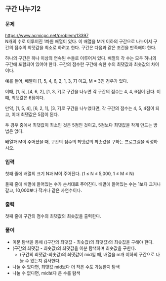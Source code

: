 ## 구간 나누기2
### 문제
https://www.acmicpc.net/problem/13397  
N개의 수로 이루어진 1차원 배열이 있다. 이 배열을 M개 이하의 구간으로 나누어서 구간의 점수의 최댓값을 최소로 하려고 한다. 구간은 다음과 같은 조건을 만족해야 한다.

하나의 구간은 하나 이상의 연속된 수들로 이루어져 있다.
배열의 각 수는 모두 하나의 구간에 포함되어 있어야 한다.
구간의 점수란 구간에 속한 수의 최댓값과 최솟값의 차이이다.

예를 들어, 배열이 [1, 5, 4, 6, 2, 1, 3, 7] 이고, M = 3인 경우가 있다.

이때, [1, 5], [4, 6, 2], [1, 3, 7]로 구간을 나누면 각 구간의 점수는 4, 4, 6점이 된다. 이때, 최댓값은 6점이다.

만약, [1, 5, 4], [6, 2, 1], [3, 7]로 구간을 나누었다면, 각 구간의 점수는 4, 5, 4점이 되고, 이때 최댓값은 5점이 된다.

두 경우 중에서 최댓값이 최소인 것은 5점인 것이고, 5점보다 최댓값을 작게 만드는 방법은 없다.

배열과 M이 주어졌을 때, 구간의 점수의 최댓값의 최솟값을 구하는 프로그램을 작성하시오.

### 입력
첫째 줄에 배열의 크기 N과 M이 주어진다. (1 ≤ N ≤ 5,000, 1 ≤ M ≤ N)

둘째 줄에 배열에 들어있는 수가 순서대로 주어진다. 배열에 들어있는 수는 1보다 크거나 같고, 10,000보다 작거나 같은 자연수이다.

### 출력
첫째 줄에 구간의 점수의 최댓값의 최솟값을 출력한다.

### 풀이
- 이분 탐색을 통해 ((구간의 최댓값 - 최솟값)의 최댓값)의 최솟값을 구해야 한다.
- (구간의 최댓값 - 최솟값)의 최댓값을 이분 탐색하며 최솟값을 구한다.
    - (구간의 최댓값-최솟값)의 최댓값이 mid일 때, 배열을 m개 이하의 구간으로 나눌 수 있는지 검사한다.
- 나눌 수 있다면, 최댓값 mid보다 더 작은 수도 가능한지 탐색
- 나눌 수 없다면, mid보다 큰 수를 탐색